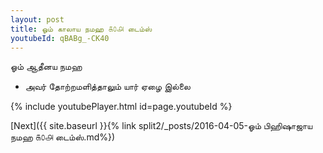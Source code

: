 ```yaml
---
layout: post
title: ஓம் காலாய நமஹ ௧௦௮ டைம்ஸ்
youtubeId: qBABg_-CK40
---
```

 
 
 ஓம் ஆதீனய நமஹ  
 
 -  அவர் தோற்றமளித்தாலும் யார் ஏழை இல்லை 
 
  
 
  
 
 
 
 
 
 


{% include youtubePlayer.html id=page.youtubeId %}
 
[Next]({{ site.baseurl }}{% link  split2/_posts/2016-04-05-ஓம் பிஹிஷாஜாய நமஹ ௧௦௮ டைம்ஸ்.md%})
 

